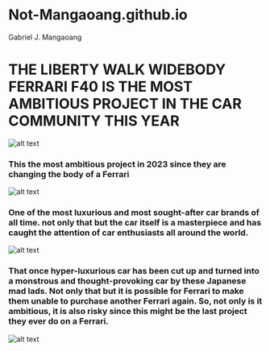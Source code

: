 # Not-Mangaoang.github.io
Gabriel J. Mangaoang



# **THE LIBERTY WALK WIDEBODY FERRARI F40 IS THE MOST AMBITIOUS PROJECT IN THE CAR COMMUNITY THIS YEAR**
![alt text](https://libertywalk.co.jp/wp-content/uploads/2023/02/LB-WORKS-FERRARI-F4000005.jpg)




### This the most ambitious project in 2023 since they are changing the body of a Ferrari

![alt text](https://i0.wp.com/www.fontshut.com/wp-content/uploads/2023/04/Ferrari-Logo-Font-1.jpg?fit=1200%2C787&ssl=1)



### One of the most luxurious and  most sought-after car brands of all time. not only that but the car itself is a masterpiece and has caught the attention of car enthusiasts all around the world.

![alt text](https://upload.wikimedia.org/wikipedia/commons/c/cb/F40_Ferrari_20090509.jpg)

### That once hyper-luxurious car has been cut up and turned into a monstrous and thought-provoking car by these Japanese mad lads. Not only that but it is possible for Ferrari to make them unable to purchase another Ferrari again. So, not only is it ambitious, it is also risky since this might be the last project they ever do on a Ferrari.

![alt text](https://libertywalk.co.jp/wp-content/uploads/2022/11/40.jpeg)
